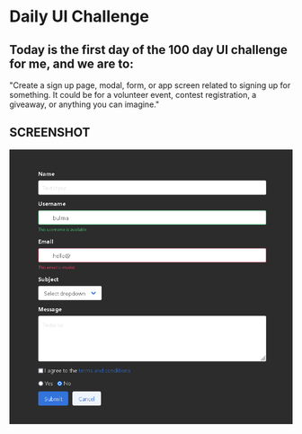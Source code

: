 # Daily UI Challenge

## Today is the first day of the 100 day UI challenge for me, and we are to:

"Create a sign up page, modal, form, or app screen related to signing up for something. It could be for a volunteer event, contest registration, a giveaway, or anything you can imagine."

## SCREENSHOT

<img src="images/screenshot.png" />

